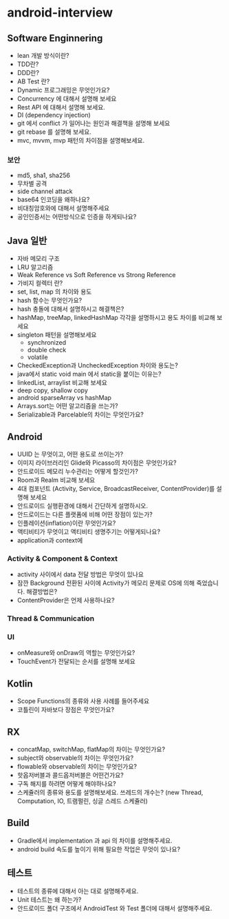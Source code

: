 # android-interview

## Software Enginnering
- lean 개발 방식이란?
- TDD란?
- DDD란?
- AB Test 란?
- Dynamic 프로그래밍은 무엇인가요?
- Concurrency 에 대해서 설명해 보세요
- Rest API 에 대해서 설명해 보세요.
- DI (dependency injection)
- git 에서 conflict 가 일어나는 원인과 해결책을 설명해 보세요
- git rebase 를 설명해 보세요.
- mvc, mvvm, mvp 패턴의 차이점을 설명해보세요.


### 보안
- md5, sha1, sha256
- 무차별 공격
- side channel attack
- base64 인코딩을 왜하나요?
- 비대칭암호와에 대해서 설명해주세요
- 공인인증서는 어떤방식으로 인증을 하게되나요?

## Java 일반
- 자바 메모리 구조
- LRU 알고리즘
- Weak Reference vs Soft Reference vs Strong Reference
- 가비지 컬렉터 란?
- set, list, map 의 차이와 용도
- hash 함수는 무엇인가요?
- hash 충돌에 대해서 설명하시고 해결책은?
- hashMap, treeMap, linkedHashMap 각각을 설명하시고 용도 차이를 비교해 보세요
- singleton 패턴을 설명해보세요
	- synchronized
	- double check
	- volatile
- CheckedException과 UncheckedException 차이와 용도는?
- java에서 static void main 에서 static을 붙이는 이유는?
- linkedList, arraylist 비교해 보세요
- deep copy, shallow copy 
- android sparseArray vs hashMap
- Arrays.sort는 어떤 알고리즘을 쓰는가?
- Serializable과 Parcelable의 차이는 무엇인가요?

## Android
- UUID 는 무엇이고, 어떤 용도로 쓰이는가?
- 이미지 라이브러리인 Glide와 Picasso의 차이점은 무엇인가요?
- 안드로이드 메모리 누수관리는 어떻게 할것인가?
- Room과 Realm 비교해 보세요
- 4대 컴포넌트 (Activity, Service, BroadcastReceiver, ContentProvider)를 설명해 보세요
- 안드로이드 실행환경에 대해서 간단하게 설명하시오.
- 안드로이드는 다른 플랫폼에 비해 어떤 장점이 있는가?
- 인플레이션(inflation)이란 무엇인가요?
- 액티비티가 무엇이고 액티비티 생명주기는 어떻게되나요?
- application과 context에 


### Activity & Component & Context
- activity 사이에서 data 전달 방법은 무엇이 있나요
- 잠깐 Background 전환된 사이에 Activity가 메모리 문제로 OS에 의해 죽었습니다. 해결방법은?
- ContentProvider은 언제 사용하나요?

### Thread & Communication

### UI
- onMeasure와 onDraw의 역할는 무엇인가요?
- TouchEvent가 전달되는 순서를 설명해 보세요

## Kotlin
- Scope Functions의 종류와 사용 사례를 들어주세요
- 코틀린이 자바보다 장점은 무엇인가요?

## RX
- concatMap, switchMap, flatMap의 차이는 무엇인가요?
- subject와 observable의 차이는 무엇인가요?
- flowable와 observable의 차이는 무엇인가요?
- 핫옵저버블과 콜드옵저버블은 어떤건가요?
- 구독 해지를 하려면 어떻게 해야하나요?
- 스케쥴러의 종류와 용도를 설명해보세요. 쓰레드의 개수는? (new Thread, Computation, IO, 트램펄린, 싱글 스레드 스케쥴러)

## Build
- Gradle에서 implementation 과 api 의 차이를 설명해주세요.
- android build 속도를 높이기 위해 필요한 작업은 무엇이 있나요?

## 테스트
- 테스트의 종류에 대해서 아는 대로 설명해주세요.
- Unit 테스트는 왜 하는가?
- 안드로이드 폴더 구조에서 AndroidTest 와 Test 폴더에 대해서 설명해주세요.
